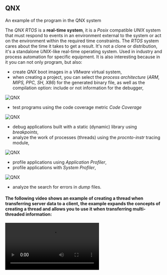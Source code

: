 ## QNX
An example of the program in the QNX system

The *QNX RTOS* is a **real-time system**, it is a *Posix* compatible *UNIX* system that must respond to events in an environment external to the system or act on the environment within the required time constraints. The *RTOS* system cares about the time it takes to get a result. It's not a clone or distribution, it's a standalone *UNIX*-like real-time operating system. Used in industry and process automation for specific equipment. It is also interesting because in it you can not only program, but also:
- create *QNX* boot images in a *VMware* virtual system,
- when creating a project, you can select the *process architecture* (*ARM, MIPS, PPC, SH, X86*) for the generated binary file, as well as the compilation option: include or not information for the debugger,

![QNX](https://user-images.githubusercontent.com/15179165/219965307-86ce1e1e-4ef5-4a3c-83d8-2761d01faf38.png)

- test programs using the code coverage metric *Code Coverage*

![QNX](https://user-images.githubusercontent.com/15179165/219965354-ed39efed-0aa7-444b-a982-78ca7243d7a3.png)

- debug applications built with a static (dynamic) library using *breakpoints*,
- analyze the work of processes (threads) using the *procnto-instr* tracing module,

![QNX](https://user-images.githubusercontent.com/15179165/219965393-538fcfda-791f-46fe-8dca-c3e0f0f3d634.png)

- profile applications using *Application Profiler*,
- profile applications with *System Profiler*,

![QNX](https://user-images.githubusercontent.com/15179165/219965426-a7ba8a9e-5324-415f-8173-1f38f5c37575.png)

- analyze the search for errors in *dump* files.

#### The following video shows an example of creating a thread when transferring server data to a client, the example expands the concepts of creating a thread and allows you to use it when transferring multi-threaded information:

![QNX](https://user-images.githubusercontent.com/15179165/219965186-38966945-d2ad-4362-936e-48f7cc9e31a6.mp4)
